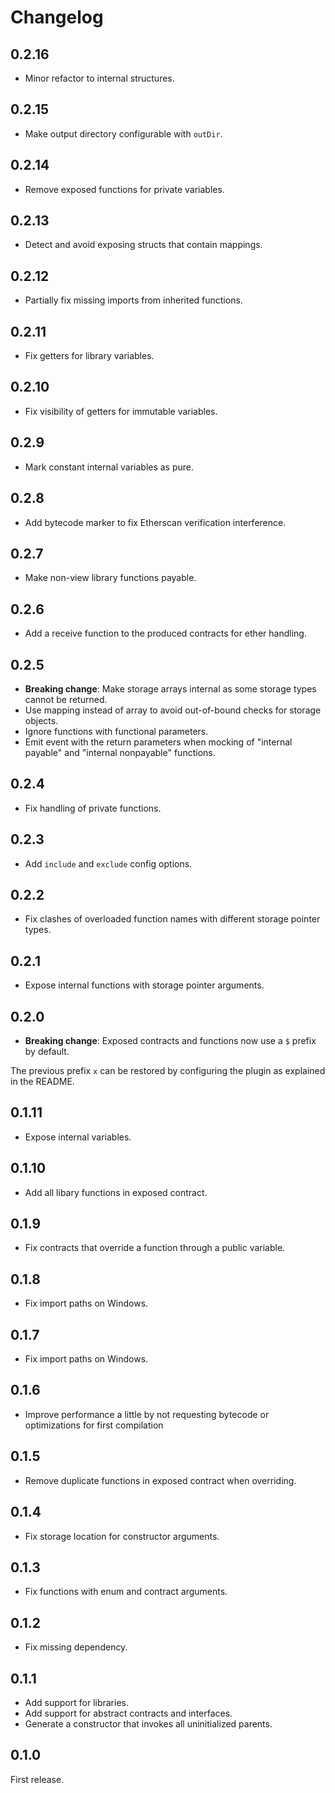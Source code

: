 # Changelog

## 0.2.16

- Minor refactor to internal structures.

## 0.2.15

- Make output directory configurable with `outDir`.

## 0.2.14

- Remove exposed functions for private variables.

## 0.2.13

- Detect and avoid exposing structs that contain mappings.

## 0.2.12

- Partially fix missing imports from inherited functions.

## 0.2.11

- Fix getters for library variables.

## 0.2.10

- Fix visibility of getters for immutable variables.

## 0.2.9

- Mark constant internal variables as pure.

## 0.2.8

- Add bytecode marker to fix Etherscan verification interference.

## 0.2.7

- Make non-view library functions payable.

## 0.2.6

- Add a receive function to the produced contracts for ether handling.

## 0.2.5

- **Breaking change**: Make storage arrays internal as some storage types cannot be returned.
- Use mapping instead of array to avoid out-of-bound checks for storage objects.
- Ignore functions with functional parameters.
- Emit event with the return parameters when mocking of "internal payable" and "internal nonpayable" functions.

## 0.2.4

- Fix handling of private functions.

## 0.2.3

- Add `include` and `exclude` config options.

## 0.2.2

- Fix clashes of overloaded function names with different storage pointer types.

## 0.2.1

- Expose internal functions with storage pointer arguments.

## 0.2.0

- **Breaking change**: Exposed contracts and functions now use a `$` prefix by default.

The previous prefix `x` can be restored by configuring the plugin as explained in the README.

## 0.1.11

- Expose internal variables.

## 0.1.10

- Add all libary functions in exposed contract.

## 0.1.9

- Fix contracts that override a function through a public variable.

## 0.1.8

- Fix import paths on Windows.

## 0.1.7

- Fix import paths on Windows.

## 0.1.6

- Improve performance a little by not requesting bytecode or optimizations for first compilation

## 0.1.5

- Remove duplicate functions in exposed contract when overriding.

## 0.1.4

- Fix storage location for constructor arguments.

## 0.1.3

- Fix functions with enum and contract arguments.

## 0.1.2

- Fix missing dependency.

## 0.1.1

- Add support for libraries.
- Add support for abstract contracts and interfaces.
- Generate a constructor that invokes all uninitialized parents.

## 0.1.0

First release.
